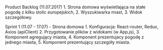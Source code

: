 Product Backlog (11.07.2017)
    1. Strona domowa wyświetlająca na stałe pogodę z kilku stolic europejskich,
    2. Wyszukiwarka miast,
    3. Widok szczegółowy.


Sprint 1 (11.07 - 17.07) - Strona domowa
    1. Konfiguracja:
        React-router,
        Redux,
        Axios (apiClient)
    2. Przygotowanie plików z widokami (w App.js),
    3. Komponent agregujący miasta,
    4. Komponent prezentujacy pogodę z jednego miasta,
    5. Komponent prezentujący szczegóły miasta.